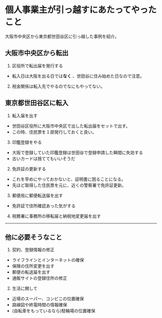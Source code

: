 # 個人事業主が引っ越すにあたってやったこと

大阪市中央区から東京都世田谷区に引っ越した事例を紹介。

## 大阪市中央区から転出

1. 区役所で転出届を発行する
 - 転入日は大阪を出る日では**なく** 、世田谷に住み始めた日なので注意。
2. 税金関係は転入先でやるのでなにもやってない。

## 東京都世田谷区に転入
1. 転入届を出す
 - 世田谷区役所に大阪市中央区で出した転出届をセットで出す。
 - この時、住民票を１部発行しておくと良い。

3. 印鑑登録をやる
 - 大阪で登録していた印鑑登録は世田谷で登録申請した瞬間に失効する
 - 古いカードは捨ててもいいそうだ

2. 免許証の更新する
 - これを早めにやっておかないと、証明書に困ることになる。
 - 先ほど取得した住民票を元に、近くの警察署で免許証更新。

3. 郵便局に郵便転送届を出す
 - 免許証で住所確認あった気がする

4. 税務署に事務所の移転届と納税地変更届を出す

----

## 他に必要そうなこと
1. 契約、登録情報の修正
 - ライフラインとインターネットの確保
 - 保険の住所変更を出す
 - 郵便の転送届を出す
 - 通販サイトの登録住所の修正

2. 生活に関して
 - 近場のスーパー、コンビニの位置確保
 - 路線図や終電時間の情報確保
 - (自転車をもっているなら)駐輪場の位置確保
